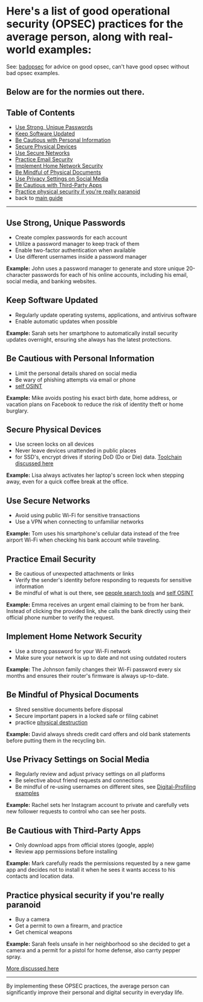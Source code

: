 # Here's a list of good operational security (OPSEC) practices for the average person, along with real-world examples:

See: [badopsec](https://github.com/airborne-commando/OPSEC-OSINT-Tools/blob/main/badopsec.md) for advice on good opsec, can't have good opsec without bad opsec examples.

Below are for the normies out there.
------------

## Table of Contents

- [Use Strong, Unique Passwords](#use-strong-unique-passwords)
- [Keep Software Updated](#keep-software-updated)
- [Be Cautious with Personal Information](#be-cautious-with-personal-information)
- [Secure Physical Devices](#secure-physical-devices)
- [Use Secure Networks](#use-secure-networks)
- [Practice Email Security](#practice-email-security)
- [Implement Home Network Security](#implement-home-network-security)
- [Be Mindful of Physical Documents](#be-mindful-of-physical-documents)
- [Use Privacy Settings on Social Media](#use-privacy-settings-on-social-media)
- [Be Cautious with Third-Party Apps](#be-cautious-with-third-party-apps)
- [Practice physical security if you're really paranoid](#practice-physical-security-if-youre-really-paranoid)
- back to [main guide](https://github.com/airborne-commando/OPSEC-OSINT-Tools)
---

## Use Strong, Unique Passwords

- Create complex passwords for each account
- Utilize a password manager to keep track of them
- Enable two-factor authentication when available
- Use different usernames inside a password manager

**Example:** John uses a password manager to generate and store unique 20-character passwords for each of his online accounts, including his email, social media, and banking websites.

## Keep Software Updated

- Regularly update operating systems, applications, and antivirus software
- Enable automatic updates when possible

**Example:** Sarah sets her smartphone to automatically install security updates overnight, ensuring she always has the latest protections.

## Be Cautious with Personal Information

- Limit the personal details shared on social media
- Be wary of phishing attempts via email or phone
- [self OSINT](https://github.com/airborne-commando/OPSEC-OSINT-Tools/tree/main?tab=readme-ov-file#toolchain-self-osint)

**Example:** Mike avoids posting his exact birth date, home address, or vacation plans on Facebook to reduce the risk of identity theft or home burglary.

## Secure Physical Devices

- Use screen locks on all devices
- Never leave devices unattended in public places
- for SSD's, encrypt drives if storing DoD (Do or Die) data. [Toolchain discussed here](https://github.com/airborne-commando/OPSEC-OSINT-Tools/tree/main?tab=readme-ov-file#toolchain-recommendations)

**Example:** Lisa always activates her laptop's screen lock when stepping away, even for a quick coffee break at the office.

## Use Secure Networks

- Avoid using public Wi-Fi for sensitive transactions
- Use a VPN when connecting to unfamiliar networks

**Example:** Tom uses his smartphone's cellular data instead of the free airport Wi-Fi when checking his bank account while traveling.

## Practice Email Security

- Be cautious of unexpected attachments or links
- Verify the sender's identity before responding to requests for sensitive information
- Be mindful of what is out there, see [people search tools](https://github.com/airborne-commando/OPSEC-OSINT-Tools/tree/main?tab=readme-ov-file#people-search-tools-in-the-states) and [self OSINT](https://github.com/airborne-commando/OPSEC-OSINT-Tools/tree/main?tab=readme-ov-file#toolchain-self-osint)

**Example:** Emma receives an urgent email claiming to be from her bank. Instead of clicking the provided link, she calls the bank directly using their official phone number to verify the request.

## Implement Home Network Security

- Use a strong password for your Wi-Fi network
- Make sure your network is up to date and not using outdated routers

**Example:** The Johnson family changes their Wi-Fi password every six months and ensures their router's firmware is always up-to-date.

## Be Mindful of Physical Documents

- Shred sensitive documents before disposal
- Secure important papers in a locked safe or filing cabinet
- practice [physical destruction](https://github.com/airborne-commando/OPSEC-OSINT-Tools/blob/main/physical-destruction.md)

**Example:** David always shreds credit card offers and old bank statements before putting them in the recycling bin.

## Use Privacy Settings on Social Media

- Regularly review and adjust privacy settings on all platforms
- Be selective about friend requests and connections
- Be mindful of re-using usernames on different sites, see [Digital-Profiling examples](https://github.com/airborne-commando/OPSEC-OSINT-Tools/blob/main/Digital-Profiling.md#31-Examples) 

**Example:** Rachel sets her Instagram account to private and carefully vets new follower requests to control who can see her posts.

## Be Cautious with Third-Party Apps

- Only download apps from official stores (google, apple)
- Review app permissions before installing

**Example:** Mark carefully reads the permissions requested by a new game app and decides not to install it when he sees it wants access to his contacts and location data.

## Practice physical security if you're really paranoid

- Buy a camera
- Get a permit to own a firearm, and practice
- Get chemical weapons

**Example:** Sarah feels unsafe in her neighborhood so she decided to get a camera and a permit for a pistol for home defense, also carrty pepper spray.

[More discussed here](https://github.com/airborne-commando/OPSEC-OSINT-Tools/blob/main/opsec.md#physical-security-in-opsec)

----

By implementing these OPSEC practices, the average person can significantly improve their personal and digital security in everyday life.
